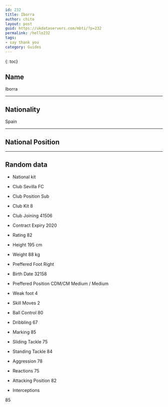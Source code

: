 ```yaml
---
id: 232
title: Iborra
author: chito
layout: post
guid: https://ukdataservers.com/mbti/?p=232
permalink: /hello232
tags:
- say thank you
category: Guides
---
```



{: toc}

## Name  
Iborra 

* * *

## Nationality  
Spain 

* * *

## National Position 

* * *

## Random data 

  * National kit 
  * Club 
Sevilla FC 

  * Club Position 
Sub 

  * Club Kit 
8 

  * Club Joining 
41506 

  * Contract Expiry 
2020 

  * Rating 
82 

  * Height 
195 cm 

  * Weight 
88 kg 

  * Preffered Foot 
Right 

  * Birth Date 
32158 

  * Preffered Position 
CDM/CM Medium / Medium 

  * Weak foot 
4 

  * Skill Moves 
2 

  * Ball Control 
80 

  * Dribbling 
67 

  * Marking 
85 

  * Sliding Tackle 
75 

  * Standing Tackle 
84 

  * Aggression 
78 

  * Reactions 
75 

  * Attacking Position 
82 

  * Interceptions 

85